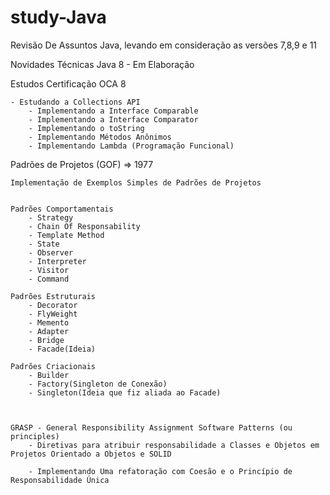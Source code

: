# study-Java

Revisão De Assuntos Java, levando em consideração as versões 7,8,9 e 11

Novidades Técnicas Java 8
	- Em Elaboração

Estudos Certificação OCA 8
	
	- Estudando a Collections API
		- Implementando a Interface Comparable
		- Implementando a Interface Comparator
		- Implementando o toString
		- Implementando Métodos Anônimos
		- Implementando Lambda (Programação Funcional)

Padrões de Projetos (GOF) => 1977

	Implementação de Exemplos Simples de Padrões de Projetos

	
	Padrões Comportamentais
		- Strategy
		- Chain Of Responsability
		- Template Method
		- State
		- Observer
		- Interpreter
		- Visitor 
		- Command

	Padrões Estruturais 
		- Decorator
		- FlyWeight
		- Memento
		- Adapter
		- Bridge
		- Facade(Ideia)

	Padrões Criacionais
		- Builder
		- Factory(Singleton de Conexão)
		- Singleton(Ideia que fiz aliada ao Facade)



	GRASP - General Responsibility Assignment Software Patterns (ou principles)
		- Diretivas para atribuir responsabilidade a Classes e Objetos em Projetos Orientado a Objetos e SOLID

		- Implementando Uma refatoração com Coesão e o Princípio de Responsabilidade Única
